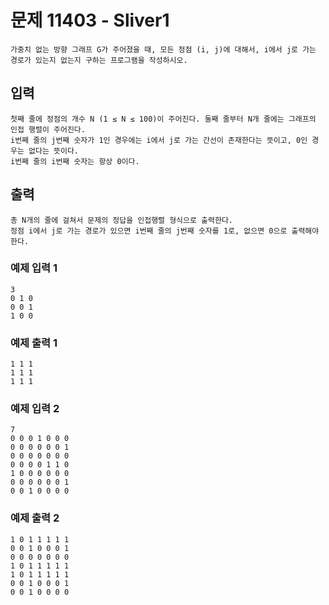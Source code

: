 # 문제 11403 - Sliver1
    가중치 없는 방향 그래프 G가 주어졌을 때, 모든 정점 (i, j)에 대해서, i에서 j로 가는 경로가 있는지 없는지 구하는 프로그램을 작성하시오.

## 입력
    첫째 줄에 정점의 개수 N (1 ≤ N ≤ 100)이 주어진다. 둘째 줄부터 N개 줄에는 그래프의 인접 행렬이 주어진다. 
    i번째 줄의 j번째 숫자가 1인 경우에는 i에서 j로 가는 간선이 존재한다는 뜻이고, 0인 경우는 없다는 뜻이다. 
    i번째 줄의 i번째 숫자는 항상 0이다.

## 출력
    총 N개의 줄에 걸쳐서 문제의 정답을 인접행렬 형식으로 출력한다. 
    정점 i에서 j로 가는 경로가 있으면 i번째 줄의 j번째 숫자를 1로, 없으면 0으로 출력해야 한다.

### 예제 입력 1
    3
    0 1 0
    0 0 1
    1 0 0
### 예제 출력 1
    1 1 1
    1 1 1
    1 1 1
### 예제 입력 2
    7
    0 0 0 1 0 0 0
    0 0 0 0 0 0 1
    0 0 0 0 0 0 0
    0 0 0 0 1 1 0
    1 0 0 0 0 0 0
    0 0 0 0 0 0 1
    0 0 1 0 0 0 0
### 예제 출력 2
    1 0 1 1 1 1 1
    0 0 1 0 0 0 1
    0 0 0 0 0 0 0
    1 0 1 1 1 1 1
    1 0 1 1 1 1 1
    0 0 1 0 0 0 1
    0 0 1 0 0 0 0